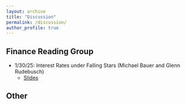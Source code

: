 ```yaml
---
layout: archive
title: "Discussion"
permalink: /discussion/
author_profile: true
---
```



## Finance Reading Group
+ 1/30/25: Interest Rates under Falling Stars (Michael Bauer and Glenn Rudebusch)
  + [Slides](../files/Discussion/Interest_rates_under_falling_stars_slides.pdf)

## Other
